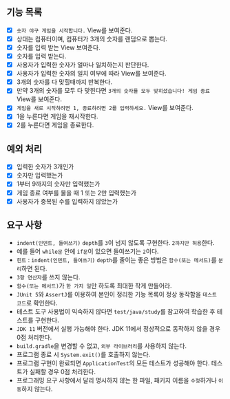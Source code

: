 ## 기능 목록
  - [x] `숫자 야구 게임을 시작합니다.` View를 보여준다.
  - [x] 상대는 컴퓨터이며, 컴퓨터가 3개의 숫자를 랜덤으로 뽑는다.
  - [x] 숫자를 입력 받는 View 보여준다.
  - [x] 숫자를 입력 받는다.
  - [x] 사용자가 입력한 숫자가 얼마나 일치하는지 판단한다.
  - [x] 사용자가 입력한 숫자의 일치 여부에 따라 View를 보여준다.
  - [x] 3개의 숫자를 다 맞힐때까지 반복한다.
  - [x] 만약 3개의 숫자를 모두 다 맞힌다면 `3개의 숫자를 모두 맞히셨습니다! 게임 종료` View를 보여준다.
  - [x] `게임을 새로 시작하려면 1, 종료하려면 2를 입력하세요.` View를 보여준다.
  - [x] 1을 누른다면 게임을 재시작한다.
  - [x] 2를 누른다면 게임을 종료한다.

## 예외 처리
- [x] 입력한 숫자가 3개인가
- [x] 숫자만 입력했는가
- [x] 1부터 9까지의 숫자만 입력했는가
- [x] 게임 종료 여부를 물을 때 1 또는 2만 입력헀는가
- [x] 사용자가 중복된 수를 입력하지 않았는가

## 요구 사항
* `indent(인덴트, 들여쓰기)` `depth`를 `3`이 넘지 않도록 구현한다. `2까지만 허용`한다.
* 예를 들어 `while문` 안에 `if문`이 있으면 들여쓰기는 `2`이다.
* `힌트` : `indent(인덴트, 들여쓰기)` `depth`를 줄이는 좋은 방법은 `함수(또는 메서드)`를 `분리`하면 된다.
* `3항 연산자`를 쓰지 않는다.
* `함수(또는 메서드)`가 `한 가지 일`만 하도록 최대한 작게 만들어라.
* `JUnit 5`와 `AssertJ`를 이용하여 본인이 정리한 기능 목록이 정상 동작함을 `테스트 코드`로 확인한다.
* 테스트 도구 사용법이 익숙하지 않다면 `test/java/study`를 참고하여 학습한 후 테스트를 구현한다.
* `JDK 11` 버전에서 실행 가능해야 한다. JDK 11에서 정상적으로 동작하지 않을 경우 0점 처리한다.
* `build.gradle`을 변경할 수 없고, `외부 라이브러리`를 사용하지 않는다.
* 프로그램 종료 시 `System.exit()`를 호출하지 않는다.
* 프로그램 구현이 완료되면 `ApplicationTest`의 모든 테스트가 성공해야 한다. 테스트가 실패할 경우 0점 처리한다.
* 프로그래밍 요구 사항에서 달리 명시하지 않는 한 파일, 패키지 이름을 `수정`하거나 `이동`하지 않는다.
